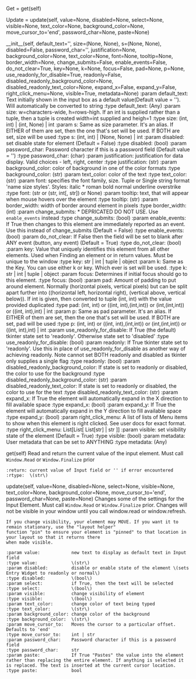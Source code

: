 Get = get\(self\)

Update = update\(self, value=None, disabled=None, select=None, visible=None, text_color=None, background_color=None, move_cursor_to='end', password_char=None, paste=None\)

\_\_init\_\_\(self, default_text='', size=\(None, None\), s=\(None, None\), disabled=False, password_char='', justification=None, background_color=None, text_color=None, font=None, tooltip=None, border_width=None, change_submits=False, enable_events=False, do_not_clear=True, key=None, k=None, focus=False, pad=None, p=None, use_readonly_for_disable=True, readonly=False, disabled_readonly_background_color=None, disabled_readonly_text_color=None, expand_x=False, expand_y=False, right_click_menu=None, visible=True, metadata=None\)
    :param default_text:                       Text initially shown in the input box as a default value\(Default value = ''\). Will automatically be converted to string
    :type default_text:                        \(Any\)
    :param size:                               w=characters-wide, h=rows-high. If an int is supplied rather than a tuple, then a tuple is created width=int supplied and heigh=1
    :type size:                                \(int, int\) |  \(int, None\) | int
    :param s:                                  Same as size parameter.  It's an alias. If EITHER of them are set, then the one that's set will be used. If BOTH are set, size will be used
    :type s:                                   \(int, int\)  | \(None, None\) | int
    :param disabled:                           set disable state for element \(Default = False\)
    :type disabled:                            \(bool\)
    :param password_char:                      Password character if this is a password field \(Default value = ''\)
    :type password_char:                       \(char\)
    :param justification:                      justification for data display. Valid choices - left, right, center
    :type justification:                       \(str\)
    :param background_color:                   color of background in one of the color formats
    :type background_color:                    \(str\)
    :param text_color:                         color of the text
    :type text_color:                          \(str\)
    :param font:                               specifies the font family, size. Tuple or Single string format 'name size styles'. Styles: italic * roman bold normal underline overstrike
    :type font:                                \(str or \(str, int\[, str\]\) or None\)
    :param tooltip:                            text, that will appear when mouse hovers over the element
    :type tooltip:                             \(str\)
    :param border_width:                       width of border around element in pixels
    :type border_width:                        \(int\)
    :param change_submits:                     * DEPRICATED DO NOT USE. Use `enable_events` instead
    :type change_submits:                      \(bool\)
    :param enable_events:                      If True then changes to this element are immediately reported as an event. Use this instead of change_submits \(Default = False\)
    :type enable_events:                       \(bool\)
    :param do_not_clear:                       If False then the field will be set to blank after ANY event \(button, any event\) \(Default = True\)
    :type do_not_clear:                        \(bool\)
    :param key:                                Value that uniquely identifies this element from all other elements. Used when Finding an element or in return values. Must be unique to the window
    :type key:                                 str | int | tuple | object
    :param k:                                  Same as the Key. You can use either k or key. Which ever is set will be used.
    :type k:                                   str | int | tuple | object
    :param focus:                              Determines if initial focus should go to this element.
    :type focus:                               \(bool\)
    :param pad:                                Amount of padding to put around element. Normally \(horizontal pixels, vertical pixels\) but can be split apart further into \(\(horizontal left, horizontal right\), \(vertical above, vertical below\)\). If int is given, then converted to tuple \(int, int\) with the value provided duplicated
    :type pad:                                 \(int, int\) or \(\(int, int\),\(int,int\)\) or \(int,\(int,int\)\) or  \(\(int, int\),int\) | int
    :param p:                                  Same as pad parameter.  It's an alias. If EITHER of them are set, then the one that's set will be used. If BOTH are set, pad will be used
    :type p:                                   \(int, int\) or \(\(int, int\),\(int,int\)\) or \(int,\(int,int\)\) or  \(\(int, int\),int\) | int
    :param use_readonly_for_disable:           If True \(the default\) tkinter state set to 'readonly'. Otherwise state set to 'disabled'
    :type use_readonly_for_disable:            \(bool\)
    :param readonly:                           If True tkinter state set to 'readonly'.  Use this in place of use_readonly_for_disable as another way of achieving readonly.  Note cannot set BOTH readonly and disabled as tkinter only supplies a single flag
    :type readonly:                            \(bool\)
    :param disabled_readonly_background_color: If state is set to readonly or disabled, the color to use for the background
    :type disabled_readonly_background_color:  \(str\)
    :param disabled_readonly_text_color:       If state is set to readonly or disabled, the color to use for the text
    :type disabled_readonly_text_color:        \(str\)
    :param expand_x:                           If True the element will automatically expand in the X direction to fill available space
    :type expand_x:                            \(bool\)
    :param expand_y:                           If True the element will automatically expand in the Y direction to fill available space
    :type expand_y:                            \(bool\)
    :param right_click_menu:                   A list of lists of Menu items to show when this element is right clicked. See user docs for exact format.
    :type right_click_menu:                    List\[List\[ List\[str\] | str \]\]
    :param visible:                            set visibility state of the element \(Default = True\)
    :type visible:                             \(bool\)
    :param metadata:                           User metadata that can be set to ANYTHING
    :type metadata:                            \(Any\)

get\(self\)
    Read and return the current value of the input element. Must call `Window.Read` or `Window.Finalize` prior

    :return: current value of Input field or '' if error encountered
    :rtype:  \(str\)

update\(self, value=None, disabled=None, select=None, visible=None, text_color=None, background_color=None, move_cursor_to='end', password_char=None, paste=None\)
    Changes some of the settings for the Input Element. Must call `Window.Read` or `Window.Finalize` prior.
    Changes will not be visible in your window until you call window.read or window.refresh.

    If you change visibility, your element may MOVE. If you want it to remain stationary, use the "layout helper"
    function "pin" to ensure your element is "pinned" to that location in your layout so that it returns there
    when made visible.

    :param value:            new text to display as default text in Input field
    :type value:             \(str\)
    :param disabled:         disable or enable state of the element \(sets Entry Widget to readonly or normal\)
    :type disabled:          \(bool\)
    :param select:           if True, then the text will be selected
    :type select:            \(bool\)
    :param visible:          change visibility of element
    :type visible:           \(bool\)
    :param text_color:       change color of text being typed
    :type text_color:        \(str\)
    :param background_color: change color of the background
    :type background_color:  \(str\)
    :param move_cursor_to:   Moves the cursor to a particular offset. Defaults to 'end'
    :type move_cursor_to:    int | str
    :param password_char:    Password character if this is a password field
    :type password_char:     str
    :param paste:            If True "Pastes" the value into the element rather than replacing the entire element. If anything is selected it is replaced. The text is inserted at the current cursor location.
    :type paste:             bool
